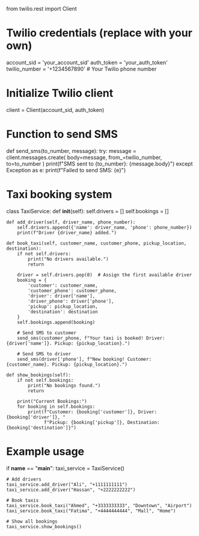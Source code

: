 from twilio.rest import Client

# Twilio credentials (replace with your own)
account_sid = 'your_account_sid'
auth_token = 'your_auth_token'
twilio_number = '+1234567890'  # Your Twilio phone number

# Initialize Twilio client
client = Client(account_sid, auth_token)

# Function to send SMS
def send_sms(to_number, message):
    try:
        message = client.messages.create(
            body=message,
            from_=twilio_number,
            to=to_number
        )
        print(f"SMS sent to {to_number}: {message.body}")
    except Exception as e:
        print(f"Failed to send SMS: {e}")

# Taxi booking system
class TaxiService:
    def __init__(self):
        self.drivers = []
        self.bookings = []

    def add_driver(self, driver_name, phone_number):
        self.drivers.append({'name': driver_name, 'phone': phone_number})
        print(f"Driver {driver_name} added.")

    def book_taxi(self, customer_name, customer_phone, pickup_location, destination):
        if not self.drivers:
            print("No drivers available.")
            return

        driver = self.drivers.pop(0)  # Assign the first available driver
        booking = {
            'customer': customer_name,
            'customer_phone': customer_phone,
            'driver': driver['name'],
            'driver_phone': driver['phone'],
            'pickup': pickup_location,
            'destination': destination
        }
        self.bookings.append(booking)

        # Send SMS to customer
        send_sms(customer_phone, f"Your taxi is booked! Driver: {driver['name']}. Pickup: {pickup_location}.")

        # Send SMS to driver
        send_sms(driver['phone'], f"New booking! Customer: {customer_name}. Pickup: {pickup_location}.")

    def show_bookings(self):
        if not self.bookings:
            print("No bookings found.")
            return

        print("Current Bookings:")
        for booking in self.bookings:
            print(f"Customer: {booking['customer']}, Driver: {booking['driver']}, "
                  f"Pickup: {booking['pickup']}, Destination: {booking['destination']}")

# Example usage
if __name__ == "__main__":
    taxi_service = TaxiService()

    # Add drivers
    taxi_service.add_driver("Ali", "+1111111111")
    taxi_service.add_driver("Hassan", "+2222222222")

    # Book taxis
    taxi_service.book_taxi("Ahmed", "+3333333333", "Downtown", "Airport")
    taxi_service.book_taxi("Fatima", "+4444444444", "Mall", "Home")

    # Show all bookings
    taxi_service.show_bookings()